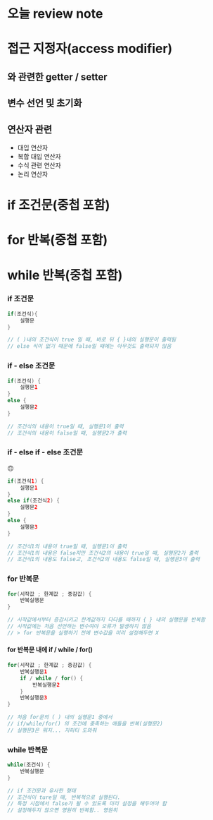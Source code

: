 # 오늘 review note

# 접근 지정자(access modifier)
## 와 관련한 getter / setter
## 변수 선언 및 초기화
## 연산자 관련
- 대입 연산자
- 복합 대입 연산자
- 수식 관련 연산자
- 논리 연산자

# if 조건문(중첩 포함)
# for 반복(중첩 포함)
# while 반복(중첩 포함)

### if 조건문
``` java
if(조건식){
    실행문
}

// ( )내의 조건식이 true 일 때, 바로 뒤 { }내의 실행문이 출력됨
// else 식이 없기 때문에 false일 때에는 아무것도 출력되지 않음
```

### if - else 조건문
``` java
if(조건식) {
    실행문1
}
else {
    실행문2    
}

// 조건식의 내용이 true일 때, 실행문1이 출력
// 조건식의 내용이 false일 때, 실행문2가 출력
```

### if - else if -  else 조건문
🙃
``` java
if(조건식1) {
    실행문1
}
else if(조건식2) {
    실행문2
}
else {
    실행문3
}

// 조건식1의 내용이 true일 때, 실행문1이 출력
// 조건식1의 내용은 false지만 조건식2의 내용이 true일 때, 실행문2가 출력
// 조건식1의 내용도 false고, 조건식2의 내용도 false일 때, 실행문3이 출력
```

### for 반복문
``` java
for(시작값 ; 한계값 ; 증감값) {
    반복실행문
}

// 시작값에서부터 증감시키고 한계값까지 다다를 때까지 { } 내의 실행문을 반복함
// 시작값에는 처음 선언하는 변수여야 오류가 발생하지 않음
// > for 반복문을 실행하기 전에 변수값을 미리 설정해두면 X
```

#### for 반복문 내에 if / while / for()
``` java
for(시작값 ; 한계값 ; 증감값) {
    반복실행문1
    if / while / for() {
        반복실행문2
    }
    반복실행문3
}

// 처음 for문의 ( ) 내의 실행문1 중에서
// if/while/for() 의 조건에 충족하는 애들을 반복(실행문2)
// 실행문3은 뭐지... 지피티 도와줘

```

### while 반복문
``` java
while(조건식) {
    반복실행문
}

// if 조건문과 유사한 형태
// 조건식이 ture일 때, 반복적으로 실행된다.
// 특정 시점에서 false가 될 수 있도록 미리 설정을 해두어야 함
// 설정해두지 않으면 영원히 반복함.. 영원히

```
